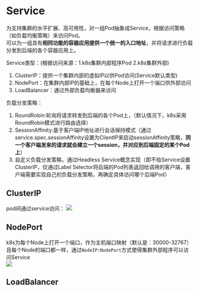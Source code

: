 # Service
为支持集群的水平扩展、高可用性，对一组Pod抽象成Service，根据访问策略（如负载均衡策略）来访问Pod。<br>
可以为一组具有**相同功能的容器应用提供一个统一的入口地址**，并将请求进行负载分发到后端的各个容器应用上。<br>

Service类型：(根据访问来源：1.k8s集群内部程序Pod 2.k8s集群外部)<br>
1. ClusterIP：提供一个集群内部的虚拟IP以供Pod访问(Service默认类型)
2. NodePort：在集群内部IP的基础上，在每个Node上打开一个端口供外部访问
3. LoadBalancer：通过外部负载均衡器来访问

负载分发策略：<br>
1. RoundRobin:轮询将请求转发到后端的各个Pod上，（默认情况下，k8s采用RoundRobin模式进行路由选择）
2. SessionAffinity:基于客户端IP地址进行会话保持模式（通过service.spec.sessionAffinity设置为ClientIP来启动sessionAffinity策略，**同一个客户端发来的请求就会建立一个session，并对应到后端固定的某个Pod上**）
3. 自定义负载分发策略，通过Headless Service概念实现（即不给Service设置ClusterIP，仅通过Label Selector将后端的Pod列表返回给调用的客户端，客户端需要实现自己的负载分发策略，再确定具体访问哪个后端Pod）

ClusterIP
----------
pod间通过service访问：
![](../images/k8s_service_clusterPort.png)

NodePort
--------
k8s为每个Node上打开一个端口，作为主机端口映射（默认是：30000-32767）且每个Node的端口都一样，通过`NodeIP:NodePort`方式使得集群外部程序可以访问Service<br>
![](../images/k8s_service_nodePort.png)

LoadBalancer
---------------
